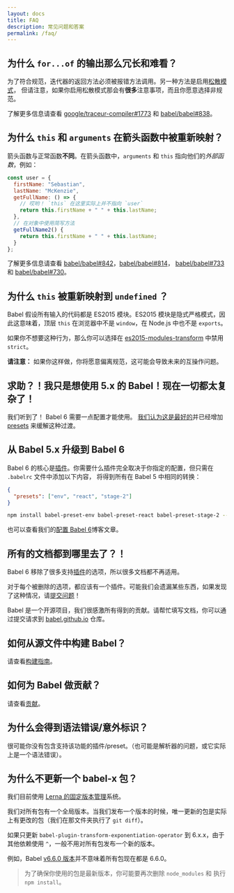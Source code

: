 ```yaml
---
layout: docs
title: FAQ
description: 常见问题和答案
permalink: /faq/
---
```


## 为什么 `for...of` 的输出那么冗长和难看？

为了符合规范，迭代器的返回方法必须被报错方法调用。另一种方法是启用[松散模式](/docs/plugins/transform-es2015-for-of/#options-loose)，
但请注意，如果你启用松散模式那会有**很多**注意事项，而且你愿意选择非规范。

了解更多信息请查看 [google/traceur-compiler#1773](https://github.com/google/traceur-compiler/issues/1773) 和
[babel/babel#838](https://github.com/babel/babel/issues/838)。

## 为什么 `this` 和 `arguments` 在箭头函数中被重新映射？

箭头函数与正常函数**不同**。在箭头函数中，`arguments` 和 `this` 指向他们的*外部函数*，例如：

```javascript
const user = {
  firstName: "Sebastian",
  lastName: "McKenzie",
  getFullName: () => {
    // 哎哟！ `this` 在这里实际上并不指向 `user`
    return this.firstName + " " + this.lastName;
  },
  // 在对象中使用简写方法
  getFullName2() {
    return this.firstName + " " + this.lastName;
  }
};
```

了解更多信息请查看 [babel/babel#842](https://github.com/babel/babel/issues/842)，[babel/babel#814](https://github.com/babel/babel/issues/814)，
[babel/babel#733](https://github.com/babel/babel/issues/733) 和 [babel/babel#730](https://github.com/babel/babel/issues/730)。

## 为什么 `this` 被重新映射到 `undefined` ？

Babel 假设所有输入的代码都是 ES2015 模块。ES2015 模块是隐式严格模式，因此这意味着，顶层 `this` 在浏览器中不是 `window`，在 Node.js 中也不是 `exports`。

如果你不想要这种行为，那么你可以选择在 [es2015-modules-transform](/docs/plugins/transform-es2015-modules-commonjs/#usage) 中禁用 `strict`。

**请注意：** 如果你这样做，你将愿意偏离规范，这可能会导致未来的互操作问题。

## 求助？！我只是想使用 5.x 的 Babel！现在一切都太复杂了！

我们听到了！ Babel 6 需要一点配置才能使用。
[我们认为这是最好的](/blog/2015/10/29/6.0.0)并已经增加
 [presets](/docs/plugins#presets) 来缓解这种过渡。

## 从 Babel 5.x 升级到 Babel 6

Babel 6 的核心是[插件](/docs/plugins)。你需要什么插件完全取决于你指定的配置，但只需在 `.babelrc` 文件中添加以下内容，
将得到所有在 Babel 5 中相同的转换：

```json
{
  "presets": ["env", "react", "stage-2"]
}
```

```sh
npm install babel-preset-env babel-preset-react babel-preset-stage-2 --save-dev
```

也可以查看我们的[配置 Babel 6](/blog/2015/10/31/setting-up-babel-6)博客文章。

## 所有的文档都到哪里去了？！

Babel 6 移除了很多支持<a href="/docs/plugins">插件</a>的选项，所以很多文档都不再适用。

对于每个被删除的选项，都应该有一个插件。可能我们会遗漏某些东西，如果发现了这种情况，请<a href="https://github.com/babel/babel/issues">提交问题</a>！

Babel 是一个开源项目，我们很感激所有得到的贡献。请帮忙填写文档，你可以通过提交请求到 [babel.github.io](https://github.com/babel/babel.github.io) 仓库。

## 如何从源文件中构建 Babel？

请查看[构建指南](https://github.com/babel/babel/blob/master/CONTRIBUTING.md#developing)。

## 如何为 Babel 做贡献？

请查看[贡献](https://github.com/babel/babel/blob/master/CONTRIBUTING.md)。

## 为什么会得到语法错误/意外标识？

很可能你没有包含支持该功能的插件/preset。（也可能是解析器的问题，或它实际上是一个语法错误）。

## 为什么不更新一个 babel-x 包？

我们目前使用 [Lerna 的固定版本管理](https://github.com/lerna/lerna#fixedlocked-mode-default)系统。

我们对所有包有一个全局版本。当我们发布一个版本的时候，唯一更新的包是实际上有更改的包（我们在那文件夹执行了 `git diff`）。

如果只更新 `babel-plugin-transform-exponentiation-operator` 到 6.x.x，由于其他依赖使用 `^`，一般不用对所有包发布一个新的版本。

例如，Babel [v6.6.0 版本](https://github.com/babel/babel/releases/tag/v6.6.0)并不意味着所有包现在都是 6.6.0。

> 为了确保你使用的包是最新版本，你可能要再次删除 `node_modules` 和 执行 `npm install`。
